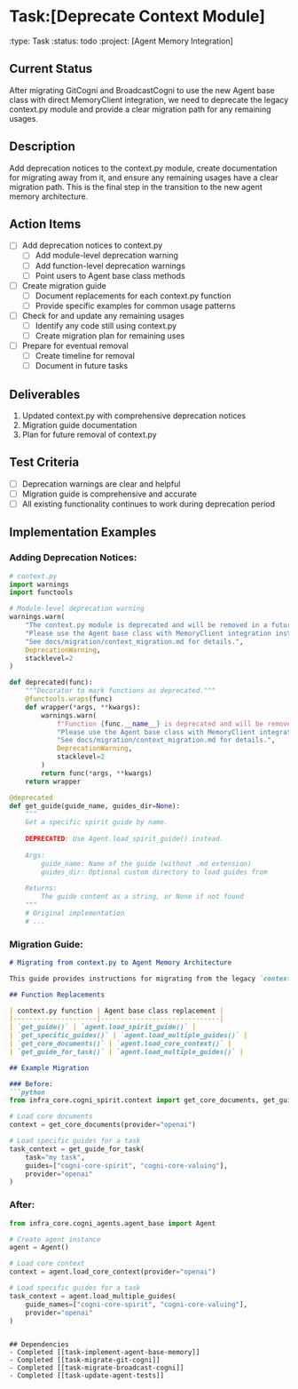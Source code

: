 # Task:[Deprecate Context Module]
:type: Task
:status: todo
:project: [Agent Memory Integration]

## Current Status
After migrating GitCogni and BroadcastCogni to use the new Agent base class with direct MemoryClient integration, we need to deprecate the legacy context.py module and provide a clear migration path for any remaining usages.

## Description
Add deprecation notices to the context.py module, create documentation for migrating away from it, and ensure any remaining usages have a clear migration path. This is the final step in the transition to the new agent memory architecture.

## Action Items
- [ ] Add deprecation notices to context.py
  - [ ] Add module-level deprecation warning
  - [ ] Add function-level deprecation warnings
  - [ ] Point users to Agent base class methods
- [ ] Create migration guide
  - [ ] Document replacements for each context.py function
  - [ ] Provide specific examples for common usage patterns
- [ ] Check for and update any remaining usages
  - [ ] Identify any code still using context.py
  - [ ] Create migration plan for remaining uses
- [ ] Prepare for eventual removal
  - [ ] Create timeline for removal
  - [ ] Document in future tasks

## Deliverables
1. Updated context.py with comprehensive deprecation notices
2. Migration guide documentation
3. Plan for future removal of context.py

## Test Criteria
- [ ] Deprecation warnings are clear and helpful
- [ ] Migration guide is comprehensive and accurate
- [ ] All existing functionality continues to work during deprecation period

## Implementation Examples

### Adding Deprecation Notices:
```python
# context.py
import warnings
import functools

# Module-level deprecation warning
warnings.warn(
    "The context.py module is deprecated and will be removed in a future version. "
    "Please use the Agent base class with MemoryClient integration instead. "
    "See docs/migration/context_migration.md for details.",
    DeprecationWarning,
    stacklevel=2
)

def deprecated(func):
    """Decorator to mark functions as deprecated."""
    @functools.wraps(func)
    def wrapper(*args, **kwargs):
        warnings.warn(
            f"Function {func.__name__} is deprecated and will be removed in a future version. "
            "Please use the Agent base class with MemoryClient integration instead. "
            "See docs/migration/context_migration.md for details.",
            DeprecationWarning,
            stacklevel=2
        )
        return func(*args, **kwargs)
    return wrapper

@deprecated
def get_guide(guide_name, guides_dir=None):
    """
    Get a specific spirit guide by name.
    
    DEPRECATED: Use Agent.load_spirit_guide() instead.
    
    Args:
        guide_name: Name of the guide (without .md extension)
        guides_dir: Optional custom directory to load guides from
        
    Returns:
        The guide content as a string, or None if not found
    """
    # Original implementation
    # ...
```

### Migration Guide:
```markdown
# Migrating from context.py to Agent Memory Architecture

This guide provides instructions for migrating from the legacy `context.py` module to the new Agent base class with MemoryClient integration.

## Function Replacements

| context.py function | Agent base class replacement |
|---------------------|------------------------------|
| `get_guide()` | `agent.load_spirit_guide()` |
| `get_specific_guides()` | `agent.load_multiple_guides()` |
| `get_core_documents()` | `agent.load_core_context()` |
| `get_guide_for_task()` | `agent.load_multiple_guides()` |

## Example Migration

### Before:
```python
from infra_core.cogni_spirit.context import get_core_documents, get_guide_for_task

# Load core documents
context = get_core_documents(provider="openai")

# Load specific guides for a task
task_context = get_guide_for_task(
    task="my task",
    guides=["cogni-core-spirit", "cogni-core-valuing"],
    provider="openai"
)
```

### After:
```python
from infra_core.cogni_agents.agent_base import Agent

# Create agent instance
agent = Agent()

# Load core context
context = agent.load_core_context(provider="openai")

# Load specific guides for a task
task_context = agent.load_multiple_guides(
    guide_names=["cogni-core-spirit", "cogni-core-valuing"],
    provider="openai"
)
```
```

## Dependencies
- Completed [[task-implement-agent-base-memory]]
- Completed [[task-migrate-git-cogni]]
- Completed [[task-migrate-broadcast-cogni]]
- Completed [[task-update-agent-tests]] 